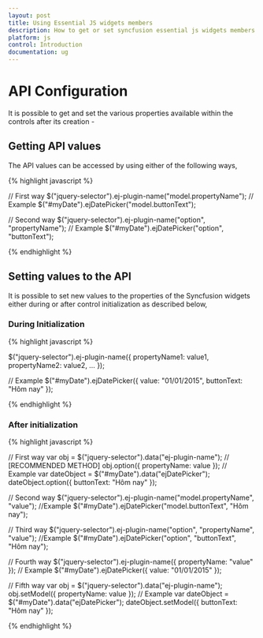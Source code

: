 ```yaml
---
layout: post
title: Using Essential JS widgets members
description: How to get or set syncfusion essential js widgets members during initialization or after initialization
platform: js
control: Introduction
documentation: ug
---
```


# API Configuration

It is possible to get and set the various properties available within the controls after its creation -

## Getting API values

The API values can be accessed by using either of the following ways,


{% highlight javascript %}

// First way
$("jquery-selector").ej-plugin-name("model.propertyName");
// Example
$("#myDate").ejDatePicker("model.buttonText");

// Second way
$("jquery-selector").ej-plugin-name("option", "propertyName");
// Example
$("#myDate").ejDatePicker("option", "buttonText");
   

{% endhighlight %}

## Setting values to the API

It is possible to set new values to the properties of the Syncfusion widgets either during or after control initialization as described below, 

### During Initialization

{% highlight javascript %}

$("jquery-selector").ej-plugin-name({
    propertyName1: value1,
    propertyName2: value2,
    …
});

// Example
$("#myDate").ejDatePicker({
    value: "01/01/2015",
    buttonText: "Hôm nay"
});

{% endhighlight %}

### After initialization

{% highlight javascript %}

// First way
var obj = $("jquery-selector").data("ej-plugin-name"); // [RECOMMENDED METHOD]
obj.option({
    propertyName: value
});
// Example
var dateObject = $("#myDate").data("ejDatePicker");
dateObject.option({
    buttonText: "Hôm nay"
});

// Second way
$("jquery-selector").ej-plugin-name("model.propertyName", "value");
//Example
$("#myDate").ejDatePicker("model.buttonText", "Hôm nay");

// Third way
$("jquery-selector").ej-plugin-name("option", "propertyName", "value");
//Example
$("#myDate").ejDatePicker("option", "buttonText", "Hôm nay");

// Fourth way
$("jquery-selector").ej-plugin-name({
    propertyName: "value"
});
// Example
$("#myDate").ejDatePicker({
    value: "01/01/2015"
});


// Fifth way
var obj = $("jquery-selector").data("ej-plugin-name");
obj.setModel({
    propertyName: value
});
// Example
var dateObject = $("#myDate").data("ejDatePicker");
dateObject.setModel({
    buttonText: "Hôm nay"
});

{% endhighlight %}

